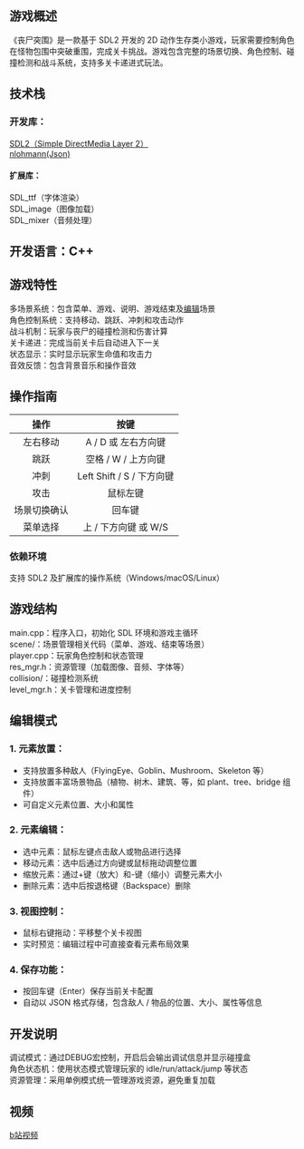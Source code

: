 ## 游戏概述
《丧尸突围》是一款基于 SDL2 开发的 2D 动作生存类小游戏，玩家需要控制角色在怪物包围中突破重围，完成关卡挑战。游戏包含完整的场景切换、角色控制、碰撞检测和战斗系统，支持多关卡递进式玩法。  
## 技术栈
### 开发库：  
[SDL2（Simple DirectMedia Layer 2）](https://github.com/libsdl-org/SDL)  
[nlohmann(Json)](https://github.com/nlohmann/json)
#### 扩展库：  
SDL_ttf（字体渲染）  
SDL_image（图像加载）  
SDL_mixer（音频处理）  
## 开发语言：C++
## 游戏特性
多场景系统：包含菜单、游戏、说明、游戏结束及[编辑](#编辑模式)场景  
角色控制系统：支持移动、跳跃、冲刺和攻击动作  
战斗机制：玩家与丧尸的碰撞检测和伤害计算  
关卡递进：完成当前关卡后自动进入下一关  
状态显示：实时显示玩家生命值和攻击力  
音效反馈：包含背景音乐和操作音效  
## 操作指南
|操作|按键|
|:--:|:--:|
左右移动|A / D 或 左右方向键
跳跃|空格 / W / 上方向键
冲刺|Left Shift / S / 下方向键
攻击|鼠标左键
场景切换确认|回车键
菜单选择|上 / 下方向键 或 W/S
### 依赖环境
支持 SDL2 及扩展库的操作系统（Windows/macOS/Linux）   
## 游戏结构
main.cpp：程序入口，初始化 SDL 环境和游戏主循环  
scene/：场景管理相关代码（菜单、游戏、结束等场景）  
player.cpp：玩家角色控制和状态管理  
res_mgr.h：资源管理（加载图像、音频、字体等）  
collision/：碰撞检测系统  
level_mgr.h：关卡管理和进度控制  
## 编辑模式
### 1. 元素放置：
- 支持放置多种敌人（FlyingEye、Goblin、Mushroom、Skeleton 等）
- 支持放置丰富场景物品（植物、树木、建筑、等，如 plant、tree、bridge 组件）
- 可自定义元素位置、大小和属性
### 2. 元素编辑：
- 选中元素：鼠标左键点击敌人或物品进行选择
- 移动元素：选中后通过方向键或鼠标拖动调整位置
- 缩放元素：通过+键（放大）和-键（缩小）调整元素大小
- 删除元素：选中后按退格键（Backspace）删除
### 3. 视图控制：
- 鼠标右键拖动：平移整个关卡视图
- 实时预览：编辑过程中可直接查看元素布局效果
### 4. 保存功能：
- 按回车键（Enter）保存当前关卡配置
- 自动以 JSON 格式存储，包含敌人 / 物品的位置、大小、属性等信息
## 开发说明
调试模式：通过DEBUG宏控制，开启后会输出调试信息并显示碰撞盒  
角色状态机：使用状态模式管理玩家的 idle/run/attack/jump 等状态  
资源管理：采用单例模式统一管理游戏资源，避免重复加载  
## 视频
[b站视频](https://www.bilibili.com/video/BV1kFYBzkEeU)
